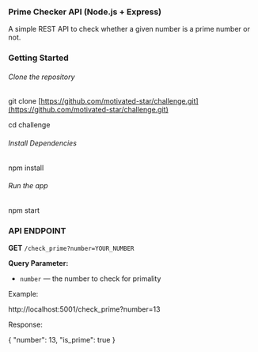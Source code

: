 ### Prime Checker API (Node.js + Express)

A simple REST API to check whether a given number is a prime number or not.


### Getting Started

###### Clone the repository

git clone [https://github.com/motivated-star/challenge.git](https://github.com/motivated-star/challenge.git)

cd challenge

###### Install Dependencies

npm install

###### Run the app

npm start

### API ENDPOINT

**GET** `/check_prime?number=YOUR_NUMBER`

**Query Parameter:**

* `number` — the number to check for primality

Example: 

http://localhost:5001/check_prime?number=13

Response: 

{
  "number": 13,
  "is_prime": true
}
